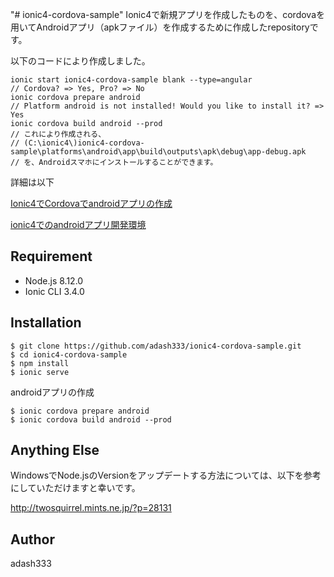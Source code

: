 "# ionic4-cordova-sample" 
Ionic4で新規アプリを作成したものを、cordovaを用いてAndroidアプリ（apkファイル）を作成するために作成したrepositoryです。

以下のコードにより作成しました。

```
ionic start ionic4-cordova-sample blank --type=angular
// Cordova? => Yes, Pro? => No
ionic cordova prepare android
// Platform android is not installed! Would you like to install it? => Yes
ionic cordova build android --prod
// これにより作成される、
// (C:\ionic4\)ionic4-cordova-sample\platforms\android\app\build\outputs\apk\debug\app-debug.apk
// を、Androidスマホにインストールすることができます。
```

詳細は以下

[Ionic4でCordovaでandroidアプリの作成](http://twosquirrel.mints.ne.jp/?p=28588)

[ionic4でのandroidアプリ開発環境](http://twosquirrel.mints.ne.jp/dokuwiki/doku.php/ionic4%E3%81%A7%E3%81%AEandroid%E3%82%A2%E3%83%97%E3%83%AA%E9%96%8B%E7%99%BA%E7%92%B0%E5%A2%83)

## Requirement

- Node.js 8.12.0
- Ionic CLI 3.4.0


## Installation

    $ git clone https://github.com/adash333/ionic4-cordova-sample.git
    $ cd ionic4-cordova-sample
    $ npm install
    $ ionic serve

androidアプリの作成

    $ ionic cordova prepare android
    $ ionic cordova build android --prod


## Anything Else

WindowsでNode.jsのVersionをアップデートする方法については、以下を参考にしていただけますと幸いです。

http://twosquirrel.mints.ne.jp/?p=28131

## Author

adash333
